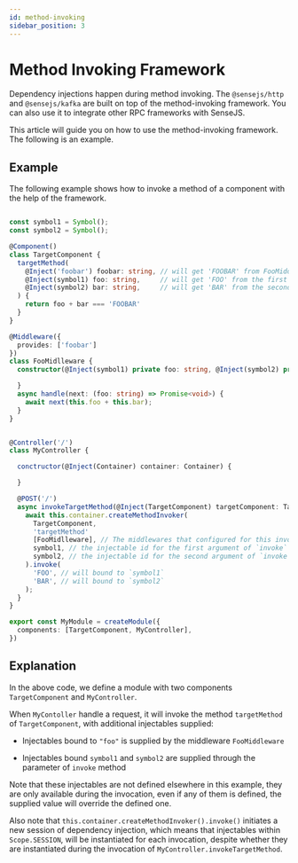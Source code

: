 ```yaml
---
id: method-invoking
sidebar_position: 3
---
```


# Method Invoking Framework

Dependency injections happen during method invoking. The `@sensejs/http` and `@sensejs/kafka` are built on top of the
method-invoking framework. You can also use it to integrate other RPC frameworks with SenseJS.

This article will guide you on how to use the method-invoking framework. The following is an example.

## Example

The following example shows how to invoke a method of a component with the help of the framework.

```typescript

const symbol1 = Symbol();
const symbol2 = Symbol();

@Component()
class TargetComponent {
  targetMethod(
    @Inject('foobar') foobar: string, // will get 'FOOBAR' from FooMiddleware
    @Inject(symbol1) foo: string,     // will get 'FOO' from the first argument of `invoke`
    @Inject(symbol2) bar: string,     // will get 'BAR' from the second argument of `invoke`
  ) {
    return foo + bar === 'FOOBAR'
  }
}

@Middleware({
  provides: ['foobar']
})
class FooMidlleware {
  constructor(@Inject(symbol1) private foo: string, @Inject(symbol2) private bar: string) {

  }
  async handle(next: (foo: string) => Promise<void>) {
    await next(this.foo + this.bar);
  }
}


@Controller('/')
class MyController {

  conctructor(@Inject(Container) container: Container) {

  }

  @POST('/')
  async invokeTargetMethod(@Inject(TargetComponent) targetComponent: TargetComponent) {
    await this.container.createMethodInvoker(
      TargetComponent,
      'targetMethod'
      [FooMidlleware], // The middlewares that configured for this invokation
      symbol1, // the injectable id for the first argument of `invoke`
      symbol2, // the injectable id for the second argument of `invoke`
    ).invoke(
      'FOO', // will bound to `symbol1`
      'BAR', // will bound to `symbol2`
    );
  }
}

export const MyModule = createModule({
  components: [TargetComponent, MyController],
})

```

## Explanation

In the above code, we define a module with two components `TargetComponent` and `MyController`.

When `MyContoller` handle a request, it will invoke the method `targetMethod` of `TargetComponent`, with additional
injectables supplied:

  - Injectables bound to `"foo"` is supplied by the middleware `FooMiddleware`

  - Injectables bound `symbol1` and `symbol2` are supplied through the parameter of `invoke` method

Note that these injectables are not defined elsewhere in this example, they are only available during the invocation,
even if any of them is defined, the supplied value will override the defined one.

Also note that `this.container.createMethodInvoker().invoke()` initiates a new session of dependency injection, which
means that injectables within `Scope.SESSION`, will be instantiated for each invocation, despite whether they are
instantiated during the invocation of `MyController.invokeTargetMethod`.





